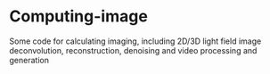 # Computing-image
Some code for calculating imaging, including 2D/3D light field image deconvolution, reconstruction, denoising and video processing and generation
